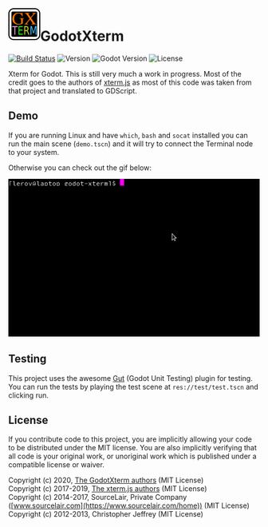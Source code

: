<img align="left" width="64" height="64" src="icon.png">

# GodotXterm 

[![Build Status](https://travis-ci.org/lihop/godot-xterm.svg?branch=master)](https://travis-ci.com/lihop/godot-xterm)
![Version](https://img.shields.io/badge/version-0.1.0-orange.svg)
![Godot Version](https://img.shields.io/badge/godot-3.2+-blue.svg)
![License](https://img.shields.io/badge/license-MIT-green.svg)


Xterm for Godot.
This is still very much a work in progress.
Most of the credit goes to the authors of [xterm.js](https://github.com/xtermjs/xterm.js) as most of this code was taken from that project and translated to GDScript.

## Demo

If you are running Linux and have `which`, `bash` and `socat` installed you can run the main scene (`demo.tscn`) and it will try 
to connect the Terminal node to your system.

Otherwise you can check out the gif below:

<img src="demo.gif">

## Testing

This project uses the awesome [Gut](https://github.com/bitwes/Gut) (Godot Unit Testing) plugin for testing.
You can run the tests by playing the test scene at `res://test/test.tscn` and clicking run.

## License

If you contribute code to this project, you are implicitly allowing your code to be distributed under the MIT license.
You are also implicitly verifying that all code is your original work, or unoriginal work which is published under a compatible license or waiver.

Copyright (c) 2020, [The GodotXterm authors](https://github.com/lihop/godot-xterm/graphs/contributors) (MIT License)<br>
Copyright (c) 2017-2019, [The xterm.js authors](https://github.com/xtermjs/xterm.js/graphs/contributors) (MIT License)<br>
Copyright (c) 2014-2017, SourceLair, Private Company ([www.sourcelair.com](https://www.sourcelair.com/home)) (MIT License)<br>
Copyright (c) 2012-2013, Christopher Jeffrey (MIT License)
